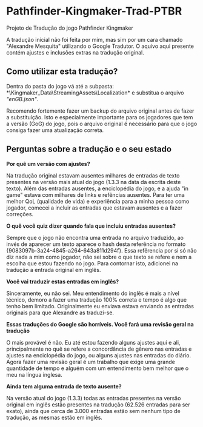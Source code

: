 # Pathfinder-Kingmaker-Trad-PTBR
Projeto de Tradução do jogo Pathfinder Kingmaker

A tradução inicial não foi feita por mim, mas sim por um cara chamado "Alexandre Mesquita" utilizando o Google Tradutor.
O aquivo aqui presente contém ajustes e inclusões extras na tradução original.

## Como utilizar esta tradução?
Dentra do pasta do jogo vá até a subpasta:
*\Kingmaker_Data\StreamingAssets\Localization\* e substitua o arquivo *"enGB.json"*.

Recomendo fortemente fazer um backup do arquivo original antes de fazer a substituição. Isto e especialmente importante para os jogadores que tem a versão (GoG) do jogo, pois o arquivo original é necessário para que o jogo consiga fazer uma atualização correta.

## Perguntas sobre a tradução e o seu estado
**Por quê um versão com ajustes?**

Na tradução original estavam ausentes milhares de entradas de texto presentes na versão mais atual do jogo (1.3.3 na data da escrita deste texto). Além das entradas ausentes, a enciclopédia do jogo, e a ajuda "in game" estava com milhares de links e refências ausentes. Para ter uma melhor QoL (qualidade de vida) e experiência para a minha pessoa como jogador, comecei a incluir as entradas que estavam ausentes e a fazer correções.

**O quê você quiz dizer quando fala que incluiu entradas ausentes?**

Sempre que o jogo não encontra uma entrada no arquivo traduzido, ao invés de aparecer um texto aparece o hash desta referência no formato {9083097b-3a24-4845-a264-643a811d294f}. Essa refêrencia por si só não diz nada a mim como jogador, não sei sobre o que texto se refere e nem a escolha que estou fazendo no jogo. Para contornar isto, adicionei na tradução a entrada original em inglês.

**Você vai traduzir estas entradas em inglês?**

Sinceramente, eu não sei. Meu entendimento do inglês é mais a nível técnico, demoro a fazer uma tradução 100% correta e tempo é algo que tenho bem limitado. Originalmente eu enviava estava enviando as entradas originais para que Alexandre as traduzi-se.

**Essas traduções do Google são horríveis. Você fará uma revisão geral na tradução**

O mais provável é não. Eu até estou fazendo alguns ajustes aqui e ali, principalmente no quê se refere a concordância de gênero nas entradas e ajustes na enciclopédia do jogo, ou alguns ajustes nas entradas do diário. Agora fazer uma revisão geral é um trabalho que exige uma grande quantidade de tempo e alguém com um entendimento bem melhor que o meu na língua inglesa.

**Ainda tem alguma entrada de texto ausente?**

Na versão atual do jogo (1.3.3) todas as entradas presentes na versão original em inglês estão presentes na tradução (62.526 entradas para ser exato), ainda que cerca de 3.000 entradas estão sem nenhum tipo de tradução, as mesmas estão em inglês.
